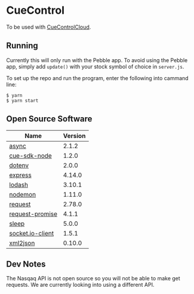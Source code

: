 # CueControl

To be used with [CueControlCloud](https://github.com/timmui/CueControlCloud).

Running
---
Currently this will only run with the Pebble app. 
To avoid using the Pebble app, simply add `update()` with your stock symbol of choice in `server.js`.

To set up the repo and run the program, enter the following into cammand line:

```
$ yarn
$ yarn start
```

Open Source Software
---
|Name|Version|
|----|-------|
|[async](https://github.com/caolan/async)|2.1.2|
|[cue-sdk-node](https://github.com/Yannicked/node-cue-sdk)|1.2.0|
|[dotenv](https://github.com/motdotla/dotenv)|2.0.0|
|[express](https://github.com/expressjs/express)|4.14.0|
|[lodash](https://github.com/lodash/lodash)|3.10.1|
|[nodemon](https://github.com/remy/nodemon)|1.11.0|
|[request](https://github.com/request/request)|2.78.0|
|[request-promise](https://github.com/request/request-promise)|4.1.1|
|[sleep](https://github.com/erikdubbelboer/node-sleep)|5.0.0|
|[socket.io-client](https://github.com/socketio/socket.io-client)|1.5.1|
|[xml2json](https://github.com/buglabs/node-xml2json)|0.10.0|

Dev Notes
---
The Nasqaq API is not open source so you will not be able to make get requests. We are currently looking into using a different API.
